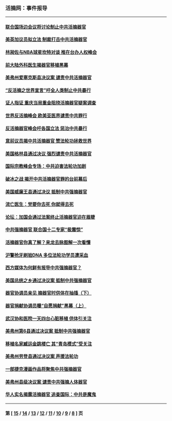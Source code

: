 ### 活摘网：事件报导
---
#### [联合国场边会议将讨论制止中共活摘器官](../../pages/nf5877/n13656361.md?03300430) 
#### [美英加议员拟立法 制裁打击中共活摘器官](../../pages/nf5877/n13430251.md?03300430) 
#### [林昶佐与NBA球星坎特对谈 推在台办人权峰会](../../pages/nf5877/n13414467.md?03300430) 
#### [前大陆外科医生揭器官移植黑幕](../../pages/nf5877/n13401416.md?03300430) 
#### [美弗州爱塞克斯县决议案 谴责中共活摘器官](../../pages/nf5877/n13320919.md?03300430) 
#### [“反活摘之世界宣言”吁全人类制止中共暴行](../../pages/nf5877/n13259730.md?03300430) 
#### [证人指证 重庆当局重金阻挠活摘器官疑案调查](../../pages/nf5877/n13259127.md?03300430) 
#### [世界反活摘峰会 欧美亚医界谴责中共罪行](../../pages/nf5877/n13253550.md?03300430) 
#### [反活摘器官峰会吁各国立法 惩治中共暴行](../../pages/nf5877/n13245052.md?03300430) 
#### [意前议员揭中共活摘器官 赞法轮功拯救世界](../../pages/nf5877/n13203445.md?03300430) 
#### [美国格林县通过决议 强烈谴责中共活摘器官](../../pages/nf5877/n13119367.md?03300430) 
#### [国际宗教峰会专场：中共迫害法轮功加剧](../../pages/nf5877/n13088279.md?03300430) 
#### [破冰之战 揭开中共活摘器官罪的台前幕后](../../pages/nf5877/n13082457.md?03300430) 
#### [美国威廉王县通过决议 抵制中共强摘器官](../../pages/nf5877/n13056521.md?03300430) 
#### [流亡医生：党要你去死 你就得去死](../../pages/nf5877/n13052835.md?03300430) 
#### [论坛：加国会通过法案终止活摘器官迫在眉睫](../../pages/nf5877/n13029839.md?03300430) 
#### [中共强摘器官 联合国十二专家“极震惊”](../../pages/nf5877/n13024313.md?03300430) 
#### [活摘器官你真了解？来龙去脉图解一次看懂](../../pages/nf5877/n13013820.md?03300430) 
#### [沪警抢牙刷验DNA 多位法轮功学员遭采血](../../pages/nf5877/n12969218.md?03300430) 
#### [西方媒体为何鲜有报导中共强摘器官？](../../pages/nf5877/n12932034.md?03300430) 
#### [美国总统之乡通过决议案 抵制中共强摘器官](../../pages/nf5877/n12908242.md?03300430) 
#### [器官协调员亲见 摘器官时供体在抽搐（下）](../../pages/nf5877/n12898622.md?03300430) 
#### [器官捐献协调员曝“自愿捐献”黑幕（上）](../../pages/nf5877/n12878830.md?03300430) 
#### [武汉协和医院一天四台心脏移植 供体引关注](../../pages/nf5877/n12863175.md?03300430) 
#### [美弗州第6县通过决议案 抵制中共强摘器官](../../pages/nf5877/n12805218.md?03300430) 
#### [移植名家臧运金跳楼亡 其“青岛模式”受关注](../../pages/nf5877/n12803746.md?03300430) 
#### [美弗州劳登县通过决议案 声援法轮功](../../pages/nf5877/n12785715.md?03300430) 
#### [一部捷克漫画作品将聚焦中共强摘器官](../../pages/nf5877/n12785954.md?03300430) 
#### [美弗州县级决议案 谴责中共强摘人体器官](../../pages/nf5877/n12721290.md?03300430) 
#### [华人实名揭露活摘器官 追查国际：中共是魔鬼](../../pages/nf5877/n12691724.md?03300430) 

---
#### 第 [ [15](./15.md?03300430) / [14](./14.md?03300430) / [13](./13.md?03300430) / [12](./12.md?03300430) / [11](./11.md?03300430) / [10](./10.md?03300430) / [9](./9.md?03300430) / [8](./8.md?03300430) ] 页
